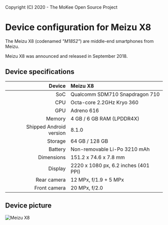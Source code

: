 Copyright (C) 2020 - The MoKee Open Source Project

Device configuration for Meizu X8
==============

The Meizu X8 (codenamed _"M1852"_) are middle-end smartphones from Meizu.

Meizu X8 was announced and released in September 2018.

## Device specifications

| Device       | Meizu X8                               |
| -----------: | :------------------------------------- |
| SoC          | Qualcomm SDM710 Snapdragon 710         |
| CPU          | Octa-core 2.2GHz Kryo 360              |
| GPU          | Adreno 616                             |
| Memory       | 4 GB / 6 GB RAM (LPDDR4X)              |
| Shipped Android version | 8.1.0                       |
| Storage      | 64 GB / 128 GB                         |
| Battery      | Non-removable Li-Po 3210 mAh           |
| Dimensions   | 151.2 x 74.6 x 7.8 mm                  |
| Display      | 2220 x 1080 px, 6.2 inches (401 PPI)   |
| Rear camera  | 12 MPx, f/1.9 + 5 MPx                  |
| Front camera | 20 MPx, f/2.0                          |

## Device picture

![Meizu X8](https://www3.res.meizu.com/static/cn/x8/spec/images/phone-purple_d35a7e7.png "Meizu X8")
